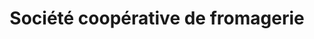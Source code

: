 ---
title: "Société coopérative de fromagerie"
url: /charquemont/societe-cooperative-de-fromagerie/
shop: fromage
---